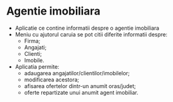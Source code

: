 # Agentie imobiliara

- Aplicatie ce contine informatii despre o agentie imobiliara
- Meniu cu ajutorul caruia se pot citii diferite informatii despre:
  - Firma;
  - Angajati;
  - Clienti;
  - Imobile.
- Aplicatia permite:
  - adaugarea angajatilor/clientilor/imobilelor;
  - modificarea acestora;
  - afisarea ofertelor dintr-un anumit oras/judet;
  - oferte repartizate unui anumit agent imobiliar.
